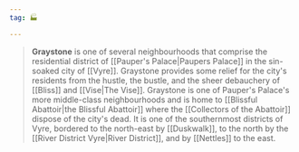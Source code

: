 ```yaml
---
tag: 🏭

---
```

> **Graystone** is one of several neighbourhoods that comprise the residential district of [[Pauper's Palace|Paupers Palace]] in the sin-soaked city of [[Vyre]]. Graystone provides some relief for the city's residents from the hustle, the bustle, and the sheer debauchery of [[Bliss]] and [[Vise|The Vise]]. Graystone is one of Pauper's Palace's more middle-class neighbourhoods and is home to [[Blissful Abattoir|the Blissful Abattoir]] where the [[Collectors of the Abattoir]] dispose of the city's dead. It is one of the southernmost districts of Vyre, bordered to the north-east by [[Duskwalk]], to the north by the [[River District Vyre|River District]], and by [[Nettles]] to the east.








